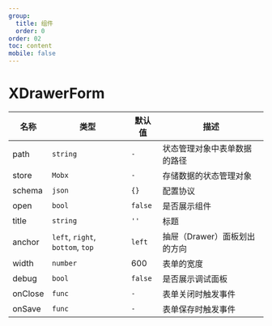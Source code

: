 ```yaml
---
group:
  title: 组件
  order: 0
order: 02
toc: content
mobile: false
---
```


# XDrawerForm


| 名称    | 类型                             | 默认值  | 描述                         |
| ------- | -------------------------------- | ------- | ---------------------------- |
| path    | `string`                         | `-`     | 状态管理对象中表单数据的路径 |
| store   | `Mobx`                           | `-`     | 存储数据的状态管理对象       |
| schema  | `json`                           | `{}`    | 配置协议                     |
| open    | `bool`                           | `false` | 是否展示组件                 |
| title   | `string`                         | `''`    | 标题                         |
| anchor  | `left`, `right`, `bottom`, `top` | `left`  | 抽屉（Drawer）面板划出的方向 |
| width   | `number`                         | 600     | 表单的宽度                   |
| debug   | `bool`                           | `false` | 是否展示调试面板             |
| onClose | `func`                           | `-`     | 表单关闭时触发事件           |
| onSave  | `func`                           | `-`     | 表单保存时触发事件           |

